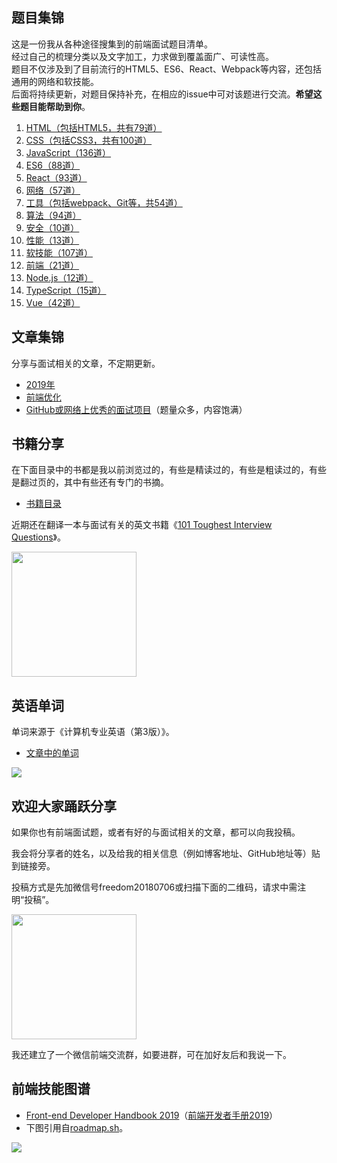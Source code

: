 ## 题目集锦

这是一份我从各种途径搜集到的前端面试题目清单。  
经过自己的梳理分类以及文字加工，力求做到覆盖面广、可读性高。  
题目不仅涉及到了目前流行的HTML5、ES6、React、Webpack等内容，还包括通用的网络和软技能。  
后面将持续更新，对题目保持补充，在相应的issue中可对该题进行交流。**希望这些题目能帮助到你**。  

1. [HTML（包括HTML5，共有79道）](https://github.com/pwstrick/daily/blob/master/interview/html.md)
2. [CSS（包括CSS3，共有100道）](https://github.com/pwstrick/daily/blob/master/interview/css.md)
3. [JavaScript（136道）](https://github.com/pwstrick/daily/blob/master/interview/javascript.md)
4. [ES6（88道）](https://github.com/pwstrick/daily/blob/master/interview/es6.md)
5. [React（93道）](https://github.com/pwstrick/daily/blob/master/interview/react.md)
6. [网络（57道）](https://github.com/pwstrick/daily/blob/master/interview/network.md)
7. [工具（包括webpack、Git等，共54道）](https://github.com/pwstrick/daily/blob/master/interview/tool.md)
8. [算法（94道）](https://github.com/pwstrick/daily/blob/master/interview/algorithm.md)
9. [安全（10道）](https://github.com/pwstrick/daily/blob/master/interview/security.md)
10. [性能（13道）](https://github.com/pwstrick/daily/blob/master/interview/performance.md)
11. [软技能（107道）](https://github.com/pwstrick/daily/blob/master/interview/skill.md)
12. [前端（21道）](https://github.com/pwstrick/daily/blob/master/interview/fe.md)
13. [Node.js（12道）](https://github.com/pwstrick/daily/blob/master/interview/nodejs.md)
14. [TypeScript（15道）](https://github.com/pwstrick/daily/blob/master/interview/ts.md)
15. [Vue（42道）](https://github.com/pwstrick/daily/blob/master/interview/vue.md)

## 文章集锦
分享与面试相关的文章，不定期更新。

* [2019年](https://github.com/pwstrick/daily/blob/master/article/2019.md)  
* [前端优化](https://github.com/pwstrick/daily/blob/master/article/optimization.md)  
* [GitHub或网络上优秀的面试项目](https://github.com/pwstrick/daily/blob/master/article/github.md)（题量众多，内容饱满）

## 书籍分享

在下面目录中的书都是我以前浏览过的，有些是精读过的，有些是粗读过的，有些是翻过页的，其中有些还有专门的书摘。

* [书籍目录](https://github.com/pwstrick/daily/blob/master/book/names.md)

近期还在翻译一本与面试有关的英文书籍《[101 Toughest Interview Questions](https://github.com/pwstrick/daily/blob/master/book/contents.md)》。

<img src="https://github.com/pwstrick/daily/raw/master/assets/img/101-interview-cover.png" width="200" />

## 英语单词

单词来源于《计算机专业英语（第3版）》。

* [文章中的单词](https://github.com/pwstrick/daily/blob/master/book/computer/1.md)

<img src="https://github.com/pwstrick/daily/raw/master/assets/img/computer-en-cover.jpg" />




## 欢迎大家踊跃分享
如果你也有前端面试题，或者有好的与面试相关的文章，都可以向我投稿。

我会将分享者的姓名，以及给我的相关信息（例如博客地址、GitHub地址等）贴到链接旁。

投稿方式是先加微信号freedom20180706或扫描下面的二维码，请求中需注明“投稿”。

<img src="https://github.com/pwstrick/daily/raw/master/assets/img/qrcode.jpg" width="200" />

我还建立了一个微信前端交流群，如要进群，可在加好友后和我说一下。

## 前端技能图谱
* [Front-end Developer Handbook 2019](https://frontendmasters.com/books/front-end-handbook/2019/)（[前端开发者手册2019](https://www.yuque.com/ysfe/ykx/fedhb)）  
* 下图引用自[roadmap.sh](https://roadmap.sh/frontend)。

<img src="https://github.com/pwstrick/daily/raw/master/assets/img/fe-transparent.png" />

